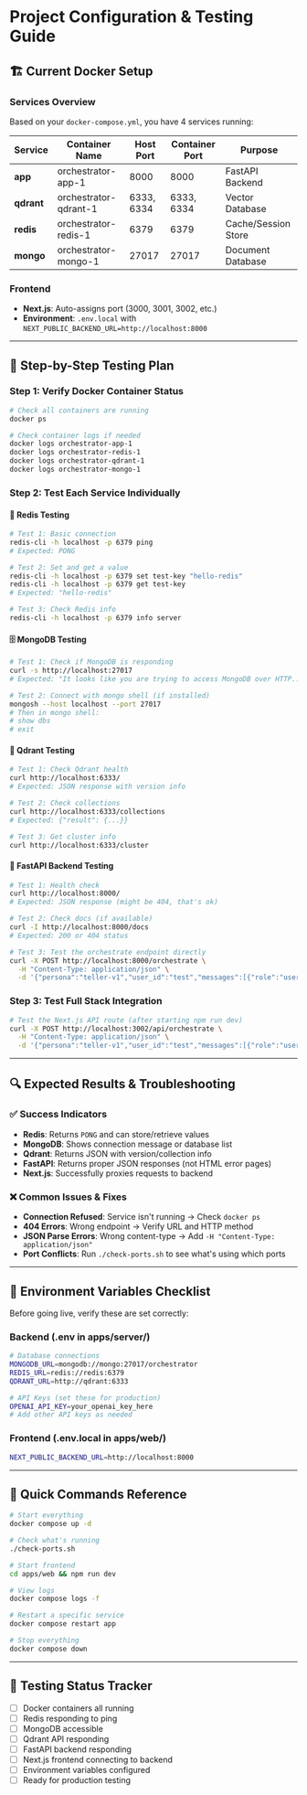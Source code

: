 # Project Configuration & Testing Guide

## 🏗️ Current Docker Setup

### Services Overview
Based on your `docker-compose.yml`, you have 4 services running:

| Service | Container Name | Host Port | Container Port | Purpose |
|---------|---------------|-----------|----------------|---------|
| **app** | orchestrator-app-1 | 8000 | 8000 | FastAPI Backend |
| **qdrant** | orchestrator-qdrant-1 | 6333, 6334 | 6333, 6334 | Vector Database |
| **redis** | orchestrator-redis-1 | 6379 | 6379 | Cache/Session Store |
| **mongo** | orchestrator-mongo-1 | 27017 | 27017 | Document Database |

### Frontend
- **Next.js**: Auto-assigns port (3000, 3001, 3002, etc.)
- **Environment**: `.env.local` with `NEXT_PUBLIC_BACKEND_URL=http://localhost:8000`

---

## 🧪 Step-by-Step Testing Plan

### Step 1: Verify Docker Container Status
```bash
# Check all containers are running
docker ps

# Check container logs if needed
docker logs orchestrator-app-1
docker logs orchestrator-redis-1
docker logs orchestrator-qdrant-1
docker logs orchestrator-mongo-1
```

### Step 2: Test Each Service Individually

#### 🔧 **Redis Testing**
```bash
# Test 1: Basic connection
redis-cli -h localhost -p 6379 ping
# Expected: PONG

# Test 2: Set and get a value
redis-cli -h localhost -p 6379 set test-key "hello-redis"
redis-cli -h localhost -p 6379 get test-key
# Expected: "hello-redis"

# Test 3: Check Redis info
redis-cli -h localhost -p 6379 info server
```

#### 🗄️ **MongoDB Testing**
```bash
# Test 1: Check if MongoDB is responding
curl -s http://localhost:27017
# Expected: "It looks like you are trying to access MongoDB over HTTP..."

# Test 2: Connect with mongo shell (if installed)
mongosh --host localhost --port 27017
# Then in mongo shell:
# show dbs
# exit
```

#### 🧠 **Qdrant Testing**
```bash
# Test 1: Check Qdrant health
curl http://localhost:6333/
# Expected: JSON response with version info

# Test 2: Check collections
curl http://localhost:6333/collections
# Expected: {"result": {...}}

# Test 3: Get cluster info
curl http://localhost:6333/cluster
```

#### 🚀 **FastAPI Backend Testing**
```bash
# Test 1: Health check
curl http://localhost:8000/
# Expected: JSON response (might be 404, that's ok)

# Test 2: Check docs (if available)
curl -I http://localhost:8000/docs
# Expected: 200 or 404 status

# Test 3: Test the orchestrate endpoint directly
curl -X POST http://localhost:8000/orchestrate \
  -H "Content-Type: application/json" \
  -d '{"persona":"teller-v1","user_id":"test","messages":[{"role":"user","content":"hello"}]}'
```

### Step 3: Test Full Stack Integration
```bash
# Test the Next.js API route (after starting npm run dev)
curl -X POST http://localhost:3002/api/orchestrate \
  -H "Content-Type: application/json" \
  -d '{"persona":"teller-v1","user_id":"test","messages":[{"role":"user","content":"hello"}]}'
```

---

## 🔍 Expected Results & Troubleshooting

### ✅ Success Indicators
- **Redis**: Returns `PONG` and can store/retrieve values
- **MongoDB**: Shows connection message or database list
- **Qdrant**: Returns JSON with version/collection info
- **FastAPI**: Returns proper JSON responses (not HTML error pages)
- **Next.js**: Successfully proxies requests to backend

### ❌ Common Issues & Fixes
- **Connection Refused**: Service isn't running → Check `docker ps`
- **404 Errors**: Wrong endpoint → Verify URL and HTTP method
- **JSON Parse Errors**: Wrong content-type → Add `-H "Content-Type: application/json"`
- **Port Conflicts**: Run `./check-ports.sh` to see what's using which ports

---

## 📝 Environment Variables Checklist

Before going live, verify these are set correctly:

### Backend (.env in apps/server/)
```bash
# Database connections
MONGODB_URL=mongodb://mongo:27017/orchestrator
REDIS_URL=redis://redis:6379
QDRANT_URL=http://qdrant:6333

# API Keys (set these for production)
OPENAI_API_KEY=your_openai_key_here
# Add other API keys as needed
```

### Frontend (.env.local in apps/web/)
```bash
NEXT_PUBLIC_BACKEND_URL=http://localhost:8000
```

---

## 🎯 Quick Commands Reference

```bash
# Start everything
docker compose up -d

# Check what's running
./check-ports.sh

# Start frontend
cd apps/web && npm run dev

# View logs
docker compose logs -f

# Restart a specific service
docker compose restart app

# Stop everything
docker compose down
```

---

## 🚦 Testing Status Tracker

- [ ] Docker containers all running
- [ ] Redis responding to ping
- [ ] MongoDB accessible
- [ ] Qdrant API responding
- [ ] FastAPI backend responding
- [ ] Next.js frontend connecting to backend
- [ ] Environment variables configured
- [ ] Ready for production testing
